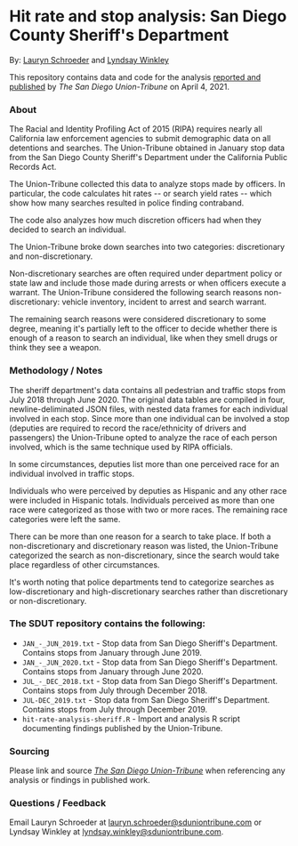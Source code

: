 # Hit rate and stop analysis: San Diego County Sheriff's Department
By: [Lauryn Schroeder](https://www.sandiegouniontribune.com/sdut-lauryn-schroeder-staff.html) and [Lyndsay Winkley](https://www.sandiegouniontribune.com/sdut-lyndsay-winkley-staff.html)

This repository contains data and code for the analysis [reported and published](XXXXXX) by *The San Diego Union-Tribune* on April 4, 2021.

### About

The Racial and Identity Profiling Act of 2015 (RIPA) requires nearly all California law enforcement agencies to submit demographic data on all
detentions and searches. The Union-Tribune obtained in January stop data from the San Diego County Sheriff's Department under the California Public Records Act.

The Union-Tribune collected this data to analyze stops made by officers. In particular, the code calculates hit rates -- or search yield rates -- which show how many searches resulted in police finding contraband.

The code also analyzes how much discretion officers had when they decided to search an individual. 

The Union-Tribune broke down searches into two categories: discretionary and non-discretionary. 

Non-discretionary searches are often required under department policy or state law and include those made during arrests or when officers execute a warrant. The Union-Tribune considered the following search reasons non-discretionary: vehicle inventory, incident to arrest and search warrant. 

The remaining search reasons were considered discretionary to some degree, meaning it's partially left to the officer to decide whether there is enough of a reason to search an individual, like when they smell drugs or think they see a weapon. 

### Methodology / Notes

The sheriff department's data contains all pedestrian and traffic stops from July 2018 through June 2020. The original data tables are compiled in four, newline-deliminated JSON files, with nested data frames for each individual involved in each stop. Since more than one individual can be involved a stop (deputies are required to record the race/ethnicity of drivers and passengers) the Union-Tribune opted to analyze the race of each person involved, which is the same technique used by RIPA officials.

In some circumstances, deputies list more than one perceived race for an individual involved in traffic stops. 

Individuals who were perceived by deputies as Hispanic and any other race were included in Hispanic totals. Individuals perceived as more than one race were categorized as those with two or more races. The remaining race categories were left the same.

There can be more than one reason for a search to take place. If both a non-discretionary and discretionary reason was listed, the Union-Tribune categorized the search as non-discretionary, since the search would take place regardless of other circumstances.

It's worth noting that police departments tend to categorize searches as low-discretionary and high-discretionary searches rather than discretionary or non-discretionary.

### The SDUT repository contains the following:

- `JAN_-_JUN_2019.txt` - Stop data from San Diego Sheriff's Department. Contains stops from January through June 2019.
- `JAN_-_JUN_2020.txt` - Stop data from San Diego Sheriff's Department. Contains stops from January through June 2020.
- `JUL_-_DEC_2018.txt` - Stop data from San Diego Sheriff's Department. Contains stops from July through December 2018.
- `JUL-DEC_2019.txt` - Stop data from San Diego Sheriff's Department. Contains stops from July through December 2019.
- `hit-rate-analysis-sheriff.R` - Import and analysis R script documenting findings published by the Union-Tribune.

### Sourcing
Please link and source [*The San Diego Union-Tribune*](https://www.sandiegouniontribune.com/) when referencing any analysis or findings in published work.

### Questions / Feedback

Email Lauryn Schroeder at [lauryn.schroeder@sduniontribune.com](mailto:lauryn.schroeder@sduniontribune.com) or Lyndsay Winkley at [lyndsay.winkley@sduniontribune.com](mailto:lyndsay.winkley@sduniontribune.com).
